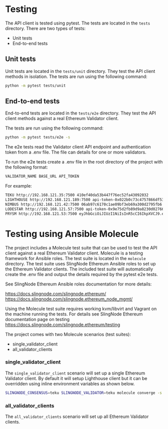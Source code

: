 # Testing

The API client is tested using pytest. The tests are located in the `tests` directory. There are two types of tests:

- Unit tests
- End-to-end tests

## Unit tests

Unit tests are located in the `tests/unit` directory. They test the API client methods in isolation. The tests are run using the following command:

```bash
python -m pytest tests/unit
```

## End-to-end tests

End-to-end tests are located in the `tests/e2e` directory. They test the API client methods against a real Ethereum Validator client.

The tests are run using the following command:

```bash
python -m pytest tests/e2e -s
```

The e2e tests read the Validator client API endpoint and authentication token from a .env file. The file can details for one or more validators.

To run the e2e tests create a .env file in the root directory of the project with the following format:

```bash
VALIDATOR_NAME BASE_URL API_TOKEN
```

For example:

```bash
TEKU http://192.168.121.35:7500 410ef40da53b447f76ec52fa43092032
LIGHTHOUSE http://192.168.121.189:7500 api-token-0x022b0c73c4757866df53b9b24a5b254222daca269e8be677c1efb15a93aba148a7
NIMBUS http://192.168.121.42:7500 06ab97c6170c1ae09bf3eb69a300d2795fb6
LODESTAR http://192.168.121.57:7500 api-token-0x9e75d2fb89d9a8230d027665ad0f67b777aaa2f1d23f282125001d0dea753901
PRYSM http://192.168.121.53:7500 eyJhbGciOiJIUzI1NiIsInR5cCI6IkpXVCJ9.e30.orijiINlQIwSlB5ZxjmzAEqlYtI3SUNC6ennFnbcVCs
```

# Testing using Ansible Molecule

The project includes a Molecule test suite that can be used to test the API client against a real Ethereum Validator client. Molecule is a testing framework for Ansible roles. The test suite is located in the `molecule` directory. The test suite uses SlingNode Ethereum Ansible roles to set up the Ethereum Validator clients. The included test suite will automatically create the .env file and output the details required by the pytest e2e tests.

See SlingNode Ethereum Ansible roles documentation for more details:

https://docs.slingnode.com/slingnode.ethereum/
https://docs.slingnode.com/slingnode.ethereum_node_mgmt/


Using the Molecule test suite requires working kvm/libvirt and Vagrant on the machine running the tests. For details see SlingNode Ethereum documentation page on testing https://docs.slingnode.com/slingnode.ethereum/testing

The project comes with two Molecule scenarios (test suites):

- single_validator_client
- all_validator_clients

### single_validator_client

The `single_validator_client` scenario will set up a single Ethereum Validator client. By default it will setup Lighthouse client but it can be overridden using inline environment variables as shown below.


```bash
SLINGNODE_CONSENSUS=teku SLINGNODE_VALIDATOR=teku molecule converge -s single_validator_client
```

### all_validator_clients

The `all_validator_clients` scenario will set up all Ethereum Validator clients.

